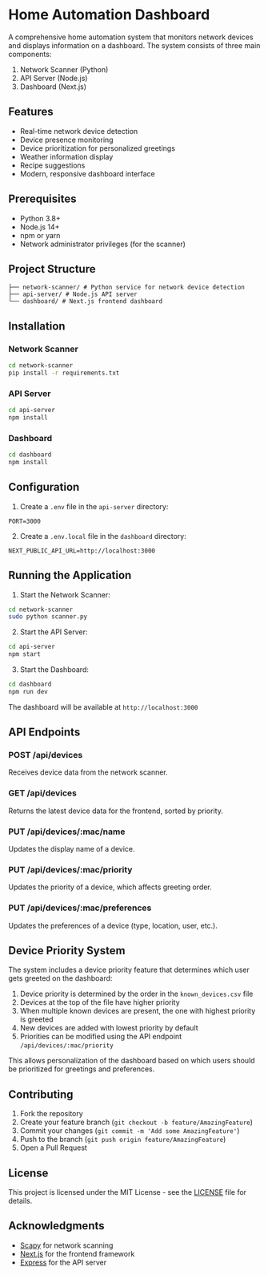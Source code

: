 # Home Automation Dashboard

A comprehensive home automation system that monitors network devices and displays information on a dashboard. The system consists of three main components:

1. Network Scanner (Python)
2. API Server (Node.js)
3. Dashboard (Next.js)

## Features

- Real-time network device detection
- Device presence monitoring
- Device prioritization for personalized greetings
- Weather information display
- Recipe suggestions
- Modern, responsive dashboard interface

## Prerequisites

- Python 3.8+
- Node.js 14+
- npm or yarn
- Network administrator privileges (for the scanner)

## Project Structure 
```
├── network-scanner/ # Python service for network device detection
├── api-server/ # Node.js API server
└── dashboard/ # Next.js frontend dashboard
```

## Installation

### Network Scanner

```bash
cd network-scanner
pip install -r requirements.txt
```

### API Server

```bash
cd api-server
npm install
```

### Dashboard

```bash
cd dashboard
npm install
```

## Configuration

1. Create a `.env` file in the `api-server` directory:
```env
PORT=3000
```

2. Create a `.env.local` file in the `dashboard` directory:
```env
NEXT_PUBLIC_API_URL=http://localhost:3000
```

## Running the Application

1. Start the Network Scanner:
```bash
cd network-scanner
sudo python scanner.py
```

2. Start the API Server:
```bash
cd api-server
npm start
```

3. Start the Dashboard:
```bash
cd dashboard
npm run dev
```

The dashboard will be available at `http://localhost:3000`

## API Endpoints

### POST /api/devices
Receives device data from the network scanner.

### GET /api/devices
Returns the latest device data for the frontend, sorted by priority.

### PUT /api/devices/:mac/name
Updates the display name of a device.

### PUT /api/devices/:mac/priority
Updates the priority of a device, which affects greeting order.

### PUT /api/devices/:mac/preferences
Updates the preferences of a device (type, location, user, etc.).

## Device Priority System

The system includes a device priority feature that determines which user gets greeted on the dashboard:

1. Device priority is determined by the order in the `known_devices.csv` file
2. Devices at the top of the file have higher priority
3. When multiple known devices are present, the one with highest priority is greeted
4. New devices are added with lowest priority by default
5. Priorities can be modified using the API endpoint `/api/devices/:mac/priority`

This allows personalization of the dashboard based on which users should be prioritized for greetings and preferences.

## Contributing

1. Fork the repository
2. Create your feature branch (`git checkout -b feature/AmazingFeature`)
3. Commit your changes (`git commit -m 'Add some AmazingFeature'`)
4. Push to the branch (`git push origin feature/AmazingFeature`)
5. Open a Pull Request

## License

This project is licensed under the MIT License - see the [LICENSE](LICENSE) file for details.

## Acknowledgments

- [Scapy](https://scapy.net/) for network scanning
- [Next.js](https://nextjs.org/) for the frontend framework
- [Express](https://expressjs.com/) for the API server

